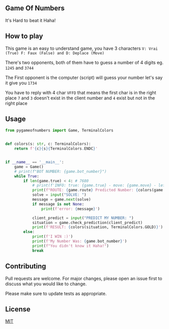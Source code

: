## Game Of Numbers

It's Hard to beat it Haha!

## How to play

This game is an easy to understand game, you have 3 characters ```V: Vrai (True) F: Faux (False) and D: Deplace (Move) ```

There's two opponents, both of them have to guess a number of 4 digits eg. ```1245``` and ```3744```

The First opponent is the computer (script) will guess your number let's say it give you  ```1734```

You have to reply with 4 char ```VFFD``` that means the first char is in the right place ```7``` and ```3``` doesn't exist in the client number and ```4``` exist but not in the right place


## Usage

```python
from pygameofnumbers import Game, TerminalColors


def colors(s: str, c: TerminalColors):
    return f'{c}{s}{TerminalColors.ENDC}'


if __name__ == '__main__':
    game = Game()
    # print(f"BOT NUMBER: {game.bot_number}")
    while True:
        if len(game.true) < 4: # 7680
            # print(f'INFO: true: {game.true} - move: {game.move} - left: {game.left_numbers} - false: {game.false} - Predict: {game.worker()}')
            print(f"ROUTE: {game.route} Predicted Number: {colors(game.predict_number, TerminalColors.OKBLUE)}")
            solve = input("SOLVE: ")
            message = game.next(solve)
            if message is not None:
                print(f'error: {message}')

            client_predict = input("PREDICT MY NUMBER: ")
            situation = game.check_prediction(client_predict)
            print(f'RESULT: {colors(situation, TerminalColors.GOLD)}')
        else:
            print(f'I WIN :)')
            print(f'My Number Was: {game.bot_number}')
            print(f"You didn't know it Haha!")
            break

```

## Contributing
Pull requests are welcome. For major changes, please open an issue first to discuss what you would like to change.

Please make sure to update tests as appropriate.

## License
[MIT](https://choosealicense.com/licenses/mit/)